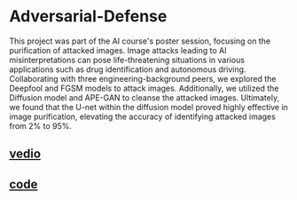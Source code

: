 # Adversarial-Defense
This project was part of the AI course's poster session, focusing on the purification of attacked images. Image attacks leading to AI misinterpretations can pose life-threatening situations in various applications such as drug identification and autonomous driving. Collaborating with three engineering-background peers, we explored the Deepfool and FGSM models to attack images. Additionally, we utilized the Diffusion model and APE-GAN to cleanse the attacked images. Ultimately, we found that the U-net within the diffusion model proved highly effective in image purification, elevating the accuracy of identifying attacked images from 2% to 95%.

## [vedio](https://www.youtube.com/watch?v=1pyfJ1MkRGo&t=57s)

## [code](https://drive.google.com/drive/folders/1fkCfwQb_DT3DPH6-osgNwtI0ifQ6pasz)
